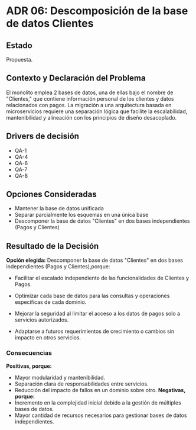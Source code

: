 # ADR 06: Descomposición de la base de datos Clientes

## Estado
Propuesta.

## Contexto y Declaración del Problema  
El monolito emplea 2 bases de datos, una de ellas bajo el nombre de "Clientes," que contiene información personal de los clientes y datos relacionados con pagos. La migración a una arquitectura basada en microservicios requiere una separación lógica que facilite la escalabilidad, mantenibilidad y alineación con los principios de diseño desacoplado. 
## Drivers de decisión  
* QA-1
* QA-4
* QA-6
* QA-7
* QA-8

## Opciones Consideradas  
* Mantener la base de datos unificada
* Separar parcialmente los esquemas en una única base
* Descomponer la base de datos "Clientes" en dos bases independientes (Pagos y Clientes)
## Resultado de la Decisión 

**Opción elegida:** Descomponer la base de datos "Clientes" en dos bases independientes (Pagos y Clientes),porque:

* Facilitar el escalado independiente de las funcionalidades de Clientes y Pagos.

* Optimizar cada base de datos para las consultas y operaciones específicas de cada dominio.

* Mejorar la seguridad al limitar el acceso a los datos de pagos solo a servicios autorizados.
* Adaptarse a futuros requerimientos de crecimiento o cambios sin impacto en otros servicios.

### Consecuencias  
**Positivas, porque:**  
* Mayor modularidad y mantenibilidad.
* Separación clara de responsabilidades entre servicios.
* Reducción del impacto de fallos en un dominio sobre otro.
**Negativas, porque:**  
* Incremento en la complejidad inicial debido a la gestión de múltiples bases de datos.
* Mayor cantidad de recursos necesarios para gestionar bases de datos independientes.
